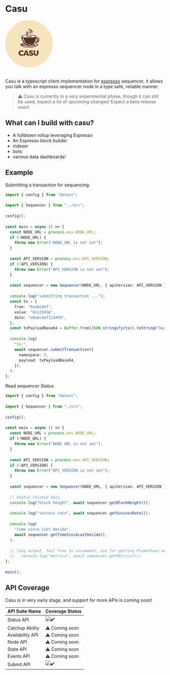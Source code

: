 # Casu

<img src="./assets/logo.png" style="width:150px;border-radius:100%"/>
<br/>
<br/>

Casu is a typescript client implementation for [espresso]("https://www.espressosys.com") sequencer, it allows you talk with an espresso sequencer node in a type safe, reliable manner.

> ⚠️ Casu is currently in a very experimental phase, though it can still be used, expect a lot of upcoming changes! Expect a beta release soon!

## What can I build with casu?

- A fullblown rollup leveraging Espresso
- An Espresso block builder
- indexer
- bots
- various data dashboards!

## Example

Submitting a transaction for sequencing:

```typescript
import { config } from "dotenv";

import { Sequencer } from "../src";

config();

const main = async () => {
  const NODE_URL = process.env.NODE_URL;
  if (!NODE_URL) {
    throw new Error("NODE_URL is not set");
  }

  const API_VERSION = process.env.API_VERSION;
  if (!API_VERSION) {
    throw new Error("API_VERSION is not set");
  }

  const sequencer = new Sequencer(NODE_URL, { apiVersion: API_VERSION });

  console.log("submitting transaction ...");
  const tx = {
    from: "0xabcdef",
    value: "0x123456",
    data: "x0abcdef123456",
  };
  const txPayloadBase64 = Buffer.from(JSON.stringify(tx)).toString("base64");

  console.log(
    "tx:",
    await sequencer.submitTransaction({
      namespace: 0,
      payload: txPayloadBase64,
    }),
  );
};
```

Read sequencer Status

```typescript
import { config } from "dotenv";

import { Sequencer } from "./src";

config();

const main = async () => {
  const NODE_URL = process.env.NODE_URL;
  if (!NODE_URL) {
    throw new Error("NODE_URL is not set");
  }

  const API_VERSION = process.env.API_VERSION;
  if (!API_VERSION) {
    throw new Error("API_VERSION is not set");
  }

  const sequencer = new Sequencer(NODE_URL, { apiVersion: API_VERSION });

  // Status related data
  console.log("block height", await sequencer.getBlockHeight());

  console.log("success rate", await sequencer.getSuccessRate());

  console.log(
    "time since last decide",
    await sequencer.getTimeSinceLastDecide(),
  );

  // long output, feel free to uncomment, use for getting Promethues metrics
  //   console.log("metrics", await sequencer.getMetrics());
};

main();
```

## API Coverage

Casu is in very early stage, and support for more APIs is coming soon!

| API Suite Name   | Coverage Status                                   |
| ---------------- | ------------------------------------------------- |
| Status API       | ![✔️](https://img.shields.io/badge/covered-green) |
| Catchup Ability  | ⚠️ Coming soon                                    |
| Availability API | ⚠️ Coming soon                                    |
| Node API         | ⚠️ Coming soon                                    |
| State API        | ⚠️ Coming soon                                    |
| Events API       | ⚠️ Coming soon                                    |
| Submit API       | ![✔️](https://img.shields.io/badge/covered-green) |
